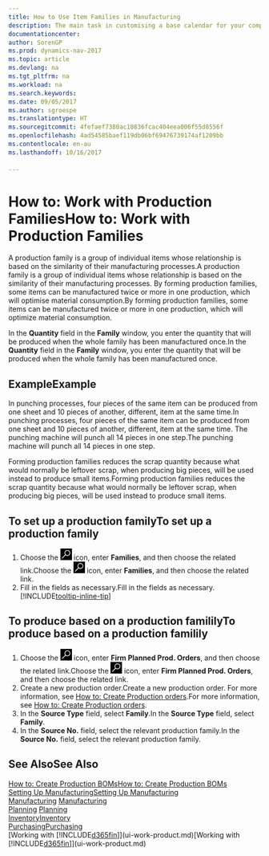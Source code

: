 ```yaml
---
title: How to Use Item Families in Manufacturing
description: The main task in customising a base calendar for your company, or one of its business partners, is to enter any changes to working and nonworking day status.
documentationcenter: 
author: SorenGP
ms.prod: dynamics-nav-2017
ms.topic: article
ms.devlang: na
ms.tgt_pltfrm: na
ms.workload: na
ms.search.keywords: 
ms.date: 09/05/2017
ms.author: sgroespe
ms.translationtype: HT
ms.sourcegitcommit: 4fefaef7380ac10836fcac404eea006f55d8556f
ms.openlocfilehash: 4ad54585baef119db06bf69476739174af1209bb
ms.contentlocale: en-au
ms.lasthandoff: 10/16/2017

---
```

# <a name="how-to-work-with-production-families"></a><span data-ttu-id="80054-103">How to: Work with Production Families</span><span class="sxs-lookup"><span data-stu-id="80054-103">How to: Work with Production Families</span></span>
<span data-ttu-id="80054-104">A production family is a group of individual items whose relationship is based on the similarity of their manufacturing processes.</span><span class="sxs-lookup"><span data-stu-id="80054-104">A production family is a group of individual items whose relationship is based on the similarity of their manufacturing processes.</span></span> <span data-ttu-id="80054-105">By forming production families, some items can be manufactured twice or more in one production, which will optimise material consumption.</span><span class="sxs-lookup"><span data-stu-id="80054-105">By forming production families, some items can be manufactured twice or more in one production, which will optimize material consumption.</span></span>

<span data-ttu-id="80054-106">In the **Quantity** field in the **Family** window, you enter the quantity that will be produced when the whole family has been manufactured once.</span><span class="sxs-lookup"><span data-stu-id="80054-106">In the **Quantity** field in the **Family** window, you enter the quantity that will be produced when the whole family has been manufactured once.</span></span>

## <a name="example"></a><span data-ttu-id="80054-107">Example</span><span class="sxs-lookup"><span data-stu-id="80054-107">Example</span></span>
<span data-ttu-id="80054-108">In punching processes, four pieces of the same item can be produced from one sheet and 10 pieces of another, different, item at the same time.</span><span class="sxs-lookup"><span data-stu-id="80054-108">In punching processes, four pieces of the same item can be produced from one sheet and 10 pieces of another, different, item at the same time.</span></span> <span data-ttu-id="80054-109">The punching machine will punch all 14 pieces in one step.</span><span class="sxs-lookup"><span data-stu-id="80054-109">The punching machine will punch all 14 pieces in one step.</span></span>

<span data-ttu-id="80054-110">Forming production families reduces the scrap quantity because what would normally be leftover scrap, when producing big pieces, will be used instead to produce small items.</span><span class="sxs-lookup"><span data-stu-id="80054-110">Forming production families reduces the scrap quantity because what would normally be leftover scrap, when producing big pieces, will be used instead to produce small items.</span></span>

## <a name="to-set-up-a-production-family"></a><span data-ttu-id="80054-111">To set up a production family</span><span class="sxs-lookup"><span data-stu-id="80054-111">To set up a production family</span></span>
1. <span data-ttu-id="80054-112">Choose the ![Search for Page or Report](media/ui-search/search_small.png "Search for Page or Report icon") icon, enter **Families**, and then choose the related link.</span><span class="sxs-lookup"><span data-stu-id="80054-112">Choose the ![Search for Page or Report](media/ui-search/search_small.png "Search for Page or Report icon") icon, enter **Families**, and then choose the related link.</span></span>
2. <span data-ttu-id="80054-113">Fill in the fields as necessary.</span><span class="sxs-lookup"><span data-stu-id="80054-113">Fill in the fields as necessary.</span></span> [!INCLUDE[tooltip-inline-tip](includes/tooltip-inline-tip_md.md)]

## <a name="to-produce-based-on-a-production-familily"></a><span data-ttu-id="80054-114">To produce based on a production familily</span><span class="sxs-lookup"><span data-stu-id="80054-114">To produce based on a production familily</span></span>
1. <span data-ttu-id="80054-115">Choose the ![Search for Page or Report](media/ui-search/search_small.png "Search for Page or Report icon") icon, enter **Firm Planned Prod. Orders**, and then choose the related link.</span><span class="sxs-lookup"><span data-stu-id="80054-115">Choose the ![Search for Page or Report](media/ui-search/search_small.png "Search for Page or Report icon") icon, enter **Firm Planned Prod. Orders**, and then choose the related link.</span></span>
2. <span data-ttu-id="80054-116">Create a new production order.</span><span class="sxs-lookup"><span data-stu-id="80054-116">Create a new production order.</span></span> <span data-ttu-id="80054-117">For more information, see [How to: Create Production orders](production-how-to-create-production-orders.md).</span><span class="sxs-lookup"><span data-stu-id="80054-117">For more information, see [How to: Create Production orders](production-how-to-create-production-orders.md).</span></span>
3. <span data-ttu-id="80054-118">In the **Source Type** field, select **Family**.</span><span class="sxs-lookup"><span data-stu-id="80054-118">In the **Source Type** field, select **Family**.</span></span>  
4. <span data-ttu-id="80054-119">In the **Source No.** field, select the relevant production family.</span><span class="sxs-lookup"><span data-stu-id="80054-119">In the **Source No.** field, select the relevant production family.</span></span>

## <a name="see-also"></a><span data-ttu-id="80054-120">See Also</span><span class="sxs-lookup"><span data-stu-id="80054-120">See Also</span></span>
[<span data-ttu-id="80054-121">How to: Create Production BOMs</span><span class="sxs-lookup"><span data-stu-id="80054-121">How to: Create Production BOMs</span></span>](production-how-to-create-production-boms.md)  
[<span data-ttu-id="80054-122">Setting Up Manufacturing</span><span class="sxs-lookup"><span data-stu-id="80054-122">Setting Up Manufacturing</span></span>](production-configure-production-processes.md)  
<span data-ttu-id="80054-123">[Manufacturing](production-manage-manufacturing.md)  </span><span class="sxs-lookup"><span data-stu-id="80054-123">[Manufacturing](production-manage-manufacturing.md)  </span></span>  
<span data-ttu-id="80054-124">[Planning](production-planning.md) </span><span class="sxs-lookup"><span data-stu-id="80054-124">[Planning](production-planning.md) </span></span>  
[<span data-ttu-id="80054-125">Inventory</span><span class="sxs-lookup"><span data-stu-id="80054-125">Inventory</span></span>](inventory-manage-inventory.md)  
[<span data-ttu-id="80054-126">Purchasing</span><span class="sxs-lookup"><span data-stu-id="80054-126">Purchasing</span></span>](purchasing-manage-purchasing.md)  
<span data-ttu-id="80054-127">[Working with [!INCLUDE[d365fin](includes/d365fin_md.md)]](ui-work-product.md)</span><span class="sxs-lookup"><span data-stu-id="80054-127">[Working with [!INCLUDE[d365fin](includes/d365fin_md.md)]](ui-work-product.md)</span></span>

